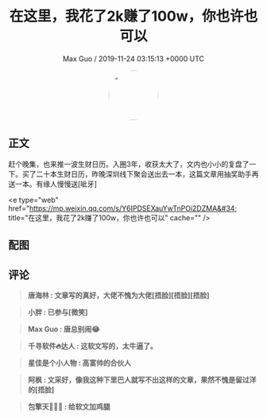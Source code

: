 <h1 align="center">在这里，我花了2k赚了100w，你也许也可以</h1>
<p align="center">
    <a>Max Guo / 2019-11-24 03:15:13 &#43;0000 UTC</a>
</p>

<div align="center">
    <img src="https://images.zsxq.com/Fi87pELO2IqBCV4V-rimrifwGqWJ?e=1590940799&amp;token=kIxbL07-8jAj8w1n4s9zv64FuZZNEATmlU_Vm6zD:6M2dl1CR1yOjZOnucKN7V8fZ21I=" width="100" height="100" style="border:1px solid;border-radius:50%; color:#ffffff"/>
</div>

## 正文

<div>
赶个晚集，也来推一波生财日历。入圈3年，收获太大了，文内也小小的复盘了一下。买了二十本生财日历，昨晚深圳线下聚会送出去一本，这篇文章用抽奖助手再送一本。有缘人慢慢送[呲牙]

&lt;e type=&#34;web&#34; href=&#34;https://mp.weixin.qq.com/s/Y6IPDSEXauYwTnPOi2DZMA&#34; title=&#34;在这里，我花了2k赚了100w，你也许也可以&#34; cache=&#34;&#34; /&gt;
</div>

## 配图
<div class="image" align="center">

</div>

## 评论

<div align="left">
<div>

<blockquote >
<span> <strong>唐海林 : 文章写的真好，大佬不愧为大佬[捂脸][捂脸][捂脸] </strong></span>
</blockquote>

<blockquote >
<span> <strong>小胖 : 已参与[微笑] </strong></span>
</blockquote>

<blockquote >
<span> <strong>Max Guo : 唐总别闹😂 </strong></span>
</blockquote>

<blockquote >
<span> <strong>千寻软件🔥达人 : 这软文写的，太牛逼了。 </strong></span>
</blockquote>

<blockquote >
<span> <strong>星佳是个小人物 : 高富帅的合伙人 </strong></span>
</blockquote>

<blockquote >
<span> <strong>阿枫 : 文采好，像我这种下里巴人就写不出这样的文章，果然不愧是留过洋的[捂脸] </strong></span>
</blockquote>

<blockquote >
<span> <strong>包擎天💝💝💝 : 给软文加鸡腿 </strong></span>
</blockquote>

</div>
</div>